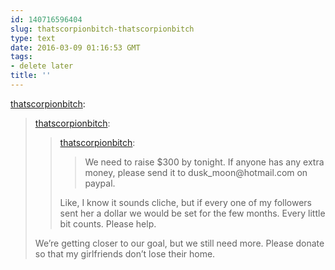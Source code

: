 ```yaml
---
id: 140716596404
slug: thatscorpionbitch-thatscorpionbitch
type: text
date: 2016-03-09 01:16:53 GMT
tags:
- delete later
title: ''
---
```

<p><a class="tumblr_blog" href="http://thatscorpionbitch.tumblr.com/post/140714678475">thatscorpionbitch</a>:</p>
<blockquote>
<p><a class="tumblr_blog" href="http://thatscorpionbitch.tumblr.com/post/140699363020">thatscorpionbitch</a>:</p>
<blockquote>
<p><a class="tumblr_blog" href="http://thatscorpionbitch.tumblr.com/post/140699291170">thatscorpionbitch</a>:</p>
<blockquote>
<p>We need to raise $300 by tonight. If anyone has any extra money, please send it to dusk_moon@hotmail.com on paypal.</p>
</blockquote>
<p>Like, I know it sounds cliche, but if every one of my followers sent her a dollar we would be set for the few months. Every little bit counts. Please help.</p>
</blockquote>
<p>We’re getting closer to our goal, but we still need more. Please donate so that my girlfriends don’t lose their home.</p>
</blockquote>

